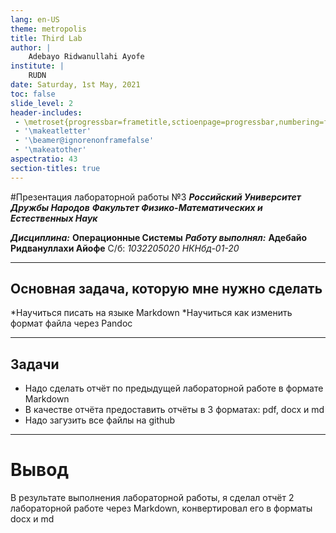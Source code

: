 ```yaml
---
lang: en-US
theme: metropolis
title: Third Lab
author: |
	Adebayo Ridwanullahi Ayofe
institute: |
	RUDN
date: Saturday, 1st May, 2021
toc: false
slide_level: 2
header-includes:
 - \metroset{progressbar=frametitle,sctioenpage=progressbar,numbering=fraction}
 - '\makeatletter'
 - '\beamer@ignorenonframefalse'
 - '\makeatother'
aspectratio: 43
section-titles: true
---
```


#Презентация лабораторной работы №3
***Российский Университет Дружбы Народов***
***Факультет Физико-Математических и Естественных Наук***

 ***Дисциплина:*** **Операционные Системы**
 ***Работу выполнял:*** **Адебайо Ридвануллахи Айофе**
 С/б: *1032205020*
 *НКНбд-01-20*
 
 ---
 ## Основная задача, которую мне нужно сделать
 
 *Научиться писать на языке Markdown
 *Научиться как изменить формат файла через Pandoc
 
 ---
 
 ## Задачи
 
 * Надо сделать отчёт по предыдущей лабораторной работе в формате Markdown
 * В качестве отчёта предоставить отчёты в 3 форматах: pdf, docx и  md
 * Надо загузить все файлы на github
 ---
 # Вывод
 В результате выполнения лабораторной работы, я сделал отчёт 2 лабораторной работе через Markdown, конвертировал его в форматы  docx и md
